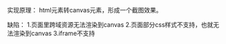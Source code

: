 
实现原理：
html元素转canvas元素，形成一个截图效果。


缺陷：
1.页面里跨域资源无法渲染到canvas
2.页面部分css样式不支持，也就无法渲染到canvas
3.iframe不支持